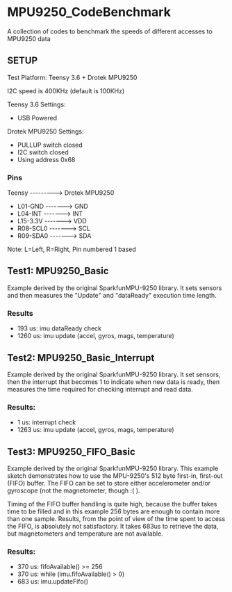 # MPU9250_CodeBenchmark
A collection of codes to benchmark the speeds of different accesses to MPU9250 data

## SETUP
Test Platform: Teensy 3.6 + Drotek MPU9250

I2C speed is 400KHz (default is 100KHz)

Teensy 3.6 Settings:
- USB Powered

Drotek MPU9250 Settings:
- PULLUP switch closed
- I2C switch closed 
- Using address 0x68

### Pins
Teensy ---------> Drotek MPU9250
* L01-GND  -------> GND
* L04-INT  -------> INT
* L15-3.3V -------> VDD
* R08-SCL0 -------> SCL
* R09-SDA0 -------> SDA

Note: L=Left, R=Right, Pin numbered 1 based

## Test1: MPU9250_Basic

Example derived by the original SparkfunMPU-9250 library.
It sets sensors and then measures the "Update" and "dataReady"
execution time length.

### Results
* 193 us: imu dataReady check
* 1260 us: imu update (accel, gyros, mags, temperature)

## Test2: MPU9250_Basic_Interrupt

Example derived by the original SparkfunMPU-9250 library.
It set sensors, then the interrupt that becomes 1 to
indicate when new data is ready, then measures the time
required for checking interrupt and read data.

### Results:
* 1 us: interrupt check
* 1263 us: imu update (accel, gyros, mags, temperature)

## Test3: MPU9250_FIFO_Basic

Example derived by the original SparkfunMPU-9250 library.
This example sketch demonstrates how to use the MPU-9250's
512 byte first-in, first-out (FIFO) buffer. The FIFO can be
set to store either accelerometer and/or gyroscope (not the
magnetometer, though :( ).

Timing of the FIFO buffer handling is quite high, because
the buffer takes time to be filled and in this example 256
bytes are enough to contain more than one sample.
Results, from the point of view of the time spent to access
the FIFO, is absolutely not satisfactory.
It takes 683us to retrieve the data, but magnetometers and 
temperature are not available.

### Results:
- 370 us: fifoAvailable() >= 256
- 370 us: while (imu.fifoAvailable() > 0)
- 683 us: imu.updateFifo()
